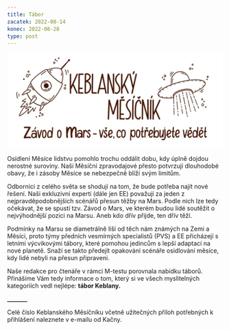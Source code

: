 ```yaml
---
title: Tábor
zacatek: 2022-08-14
konec: 2022-08-28
type: post
---
```

![](keblansky_mesicnik.png)

Osídlení Měsíce lidstvu pomohlo trochu oddálit dobu, kdy úplně dojdou nerostné suroviny. Naši
Měsíční zpravodajové přesto potvrzují dlouhodobé obavy, že i zásoby Měsíce se nebezpečně blíží
svým limitům.

Odborníci z celého světa se shodují na tom, že bude potřeba najít nové řešení. Naši exkluzivní
experti (dále jen EE) považují za jeden z nejpravděpodobnějších scénářů přesun těžby na Mars. Podle
nich lze tedy očekávat, že se spustí tzv. Závod o Mars, ve kterém budou lidé soutěžit o nejvýhodnější
pozici na Marsu. Aneb kdo dřív přijde, ten dřív těží.

Podmínky na Marsu se diametrálně liší od těch nám známých na Zemi a Měsíci, proto týmy
předních vesmírných specialistů (PVS) a EE přicházejí s letními výcvikovými tábory, které pomohou
jedincům s lepší adaptací na nové planetě. Snaží se takto předejít opakování scénáře osidlování
měsíce, kdy lidé nebyli na přesun připraveni.

Naše redakce pro čtenáře v rámci M-testu porovnala nabídku táborů. Přinášíme Vám tedy
informace o tom, který si ve všech myslitelných kategoriích vedl nejlépe: **tábor Keblany.**

**\_\_\_\_\_\__**

Celé číslo Keblanského Měsíčníku včetně užitečných příloh potřebných k přihlášení naleznete v e-mailu od Kačny.